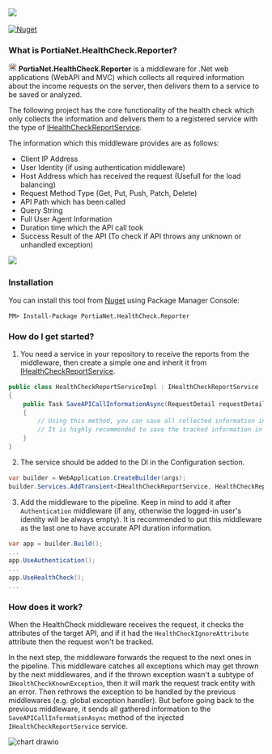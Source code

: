 ﻿<img src="https://user-images.githubusercontent.com/11803924/159634426-45568864-0568-441c-9d0b-a28756f42f9f.png" width="400">


[![Nuget](https://img.shields.io/nuget/v/Portia.Net.HealthCheck?label=NuGet)](https://www.nuget.org/packages/Portia.Net.HealthCheck/)

### What is PortiaNet.HealthCheck.Reporter?

![](https://github.com/PortiaNet/HealthCheck.Reporter/blob/master/Assets/logo-16.png) **PortiaNet.HealthCheck.Reporter** is a middleware for .Net web applications (WebAPI and MVC) which collects all required information about the income requests on the server, then delivers them to a service to be saved or analyzed.

The following project has the core functionality of the health check which only collects the information and delivers them to a registered service with the type of [IHealthCheckReportService](https://github.com/PortiaNet/HealthCheck.Reporter/blob/master/PortiaNet.HealthCheck.Reporter/IHealthCheckReportService.cs).

The information which this middleware provides are as follows:

- Client IP Address
- User Identity (if using authentication middleware)
- Host Address which has received the request (Usefull for the load balancing)
- Request Method Type (Get, Put, Push, Patch, Delete)
- API Path which has been called
- Query String
- Full User Agent Information
- Duration time which the API call took
- Success Result of the API (To check if API throws any unknown or unhandled exception)

<img src="https://user-images.githubusercontent.com/11803924/159649606-9b56f148-f28f-42f7-be1b-e0d15c41d1a7.png" width="600">


### Installation

You can install this tool from [Nuget](https://www.nuget.org/packages/PortiaNet.HealthCheck.Reporter/) using Package Manager Console:

```
PM> Install-Package PortiaNet.HealthCheck.Reporter
```

### How do I get started?

1. You need a service in your repository to receive the reports from the middleware, then create a simple one and inherit it from [IHealthCheckReportService](https://github.com/PortiaNet/HealthCheck.Reporter/blob/master/PortiaNet.HealthCheck.Reporter/IHealthCheckReportService.cs).

``` C#
public class HealthCheckReportServiceImpl : IHealthCheckReportService
{
    public Task SaveAPICallInformationAsync(RequestDetail requestDetail)
    {
        // Using this method, you can save all collected information in a cloud, local, or third-party database.
        // It is highly recommended to save the tracked information in another database than the main one due to decrease the performance issue
    }
}
```

2. The service should be added to the DI in the Configuration section.

``` C#
var builder = WebApplication.CreateBuilder(args);
builder.Services.AddTransient<IHealthCheckReportService, HealthCheckReportServiceImpl>();
```

3. Add the middleware to the pipeline. Keep in mind to add it after `Authentication` middleware (if any, otherwise the logged-in user's identity will be always empty). It is recommended to put this middleware as the last one to have accurate API duration information.

``` C#
var app = builder.Build();
...
app.UseAuthentication();
...
app.UseHealthCheck();
...
```


### How does it work?
When the HealthCheck middleware receives the request, it checks the attributes of the target API, and if it had the `HealthCheckIgnoreAttribute` attribute then the request won't be tracked.

In the next step, the middleware forwards the request to the next ones in the pipeline. This middleware catches all exceptions which may get thrown by the next middlewares, and if the thrown exception wasn't a subtype of `IHealthCheckKnownException`, then it will mark the request track entity with an error. Then rethrows the exception to be handled by the previous middlewares (e.g. global exception handler). But before going back to the previous middleware, it sends all gathered information to the `SaveAPICallInformationAsync` method of the injected `IHealthCheckReportService` service.


![chart drawio](https://user-images.githubusercontent.com/11803924/159649428-0ebc6a16-a0f7-45c4-b6c3-c741e950f39f.png)

